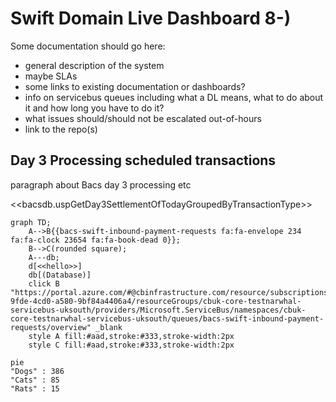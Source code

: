 
# Swift Domain Live Dashboard 8-)

Some documentation should go here: 
* general description of the system
* maybe SLAs
* some links to existing documentation or dashboards?
* info on servicebus queues including what a DL means, what to do about it and how long you have to do it?
* what issues should/should not be escalated out-of-hours
* link to the repo(s)

## Day 3 Processing scheduled transactions

paragraph about Bacs day 3 processing etc

<<bacsdb.uspGetDay3SettlementOfTodayGroupedByTransactionType>>

```mermaid
graph TD;    
    A-->B{{bacs-swift-inbound-payment-requests fa:fa-envelope 234 fa:fa-clock 23654 fa:fa-book-dead 0}};
    B-->C(rounded square);
    A---db;
    d[<<hello>>] 
    db[(Database)]
    click B "https://portal.azure.com/#@cbinfrastructure.com/resource/subscriptions/0df249d7-9fde-4cd0-a580-9bf84a4406a4/resourceGroups/cbuk-core-testnarwhal-servicebus-uksouth/providers/Microsoft.ServiceBus/namespaces/cbuk-core-testnarwhal-servicebus-uksouth/queues/bacs-swift-inbound-payment-requests/overview" _blank
    style A fill:#aad,stroke:#333,stroke-width:2px
    style C fill:#aad,stroke:#333,stroke-width:2px
```

```mermaid
pie
"Dogs" : 386
"Cats" : 85
"Rats" : 15
```
